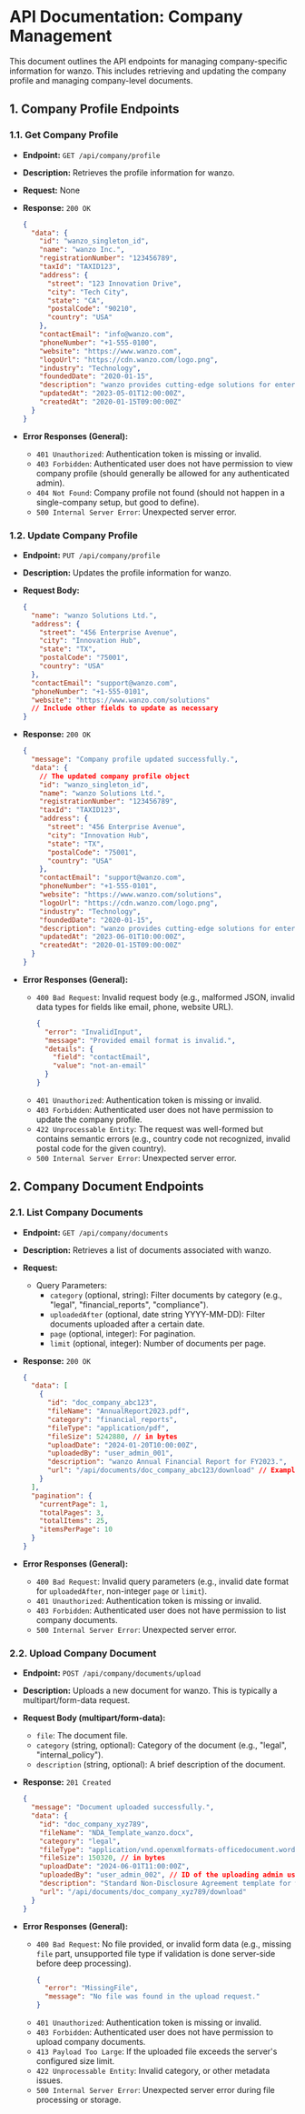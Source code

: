 # API Documentation: Company Management

This document outlines the API endpoints for managing company-specific information for wanzo. This includes retrieving and updating the company profile and managing company-level documents.

## 1. Company Profile Endpoints

### 1.1. Get Company Profile
*   **Endpoint:** `GET /api/company/profile`
*   **Description:** Retrieves the profile information for wanzo.
*   **Request:** None
*   **Response:** `200 OK`
    ```json
    {
      "data": {
        "id": "wanzo_singleton_id",
        "name": "wanzo Inc.",
        "registrationNumber": "123456789",
        "taxId": "TAXID123",
        "address": {
          "street": "123 Innovation Drive",
          "city": "Tech City",
          "state": "CA",
          "postalCode": "90210",
          "country": "USA"
        },
        "contactEmail": "info@wanzo.com",
        "phoneNumber": "+1-555-0100",
        "website": "https://www.wanzo.com",
        "logoUrl": "https://cdn.wanzo.com/logo.png",
        "industry": "Technology",
        "foundedDate": "2020-01-15",
        "description": "wanzo provides cutting-edge solutions for enterprise needs.",
        "updatedAt": "2023-05-01T12:00:00Z",
        "createdAt": "2020-01-15T09:00:00Z"
      }
    }
    ```

*   **Error Responses (General):**
    *   `401 Unauthorized`: Authentication token is missing or invalid.
    *   `403 Forbidden`: Authenticated user does not have permission to view company profile (should generally be allowed for any authenticated admin).
    *   `404 Not Found`: Company profile not found (should not happen in a single-company setup, but good to define).
    *   `500 Internal Server Error`: Unexpected server error.

### 1.2. Update Company Profile
*   **Endpoint:** `PUT /api/company/profile`
*   **Description:** Updates the profile information for wanzo.
*   **Request Body:**
    ```json
    {
      "name": "wanzo Solutions Ltd.",
      "address": {
        "street": "456 Enterprise Avenue",
        "city": "Innovation Hub",
        "state": "TX",
        "postalCode": "75001",
        "country": "USA"
      },
      "contactEmail": "support@wanzo.com",
      "phoneNumber": "+1-555-0101",
      "website": "https://www.wanzo.com/solutions"
      // Include other fields to update as necessary
    }
    ```
*   **Response:** `200 OK`
    ```json
    {
      "message": "Company profile updated successfully.",
      "data": {
        // The updated company profile object
        "id": "wanzo_singleton_id",
        "name": "wanzo Solutions Ltd.",
        "registrationNumber": "123456789",
        "taxId": "TAXID123",
        "address": {
          "street": "456 Enterprise Avenue",
          "city": "Innovation Hub",
          "state": "TX",
          "postalCode": "75001",
          "country": "USA"
        },
        "contactEmail": "support@wanzo.com",
        "phoneNumber": "+1-555-0101",
        "website": "https://www.wanzo.com/solutions",
        "logoUrl": "https://cdn.wanzo.com/logo.png",
        "industry": "Technology",
        "foundedDate": "2020-01-15",
        "description": "wanzo provides cutting-edge solutions for enterprise needs.",
        "updatedAt": "2023-06-01T10:00:00Z",
        "createdAt": "2020-01-15T09:00:00Z"
      }
    }
    ```

*   **Error Responses (General):**
    *   `400 Bad Request`: Invalid request body (e.g., malformed JSON, invalid data types for fields like email, phone, website URL).
        ```json
        {
          "error": "InvalidInput",
          "message": "Provided email format is invalid.",
          "details": {
            "field": "contactEmail",
            "value": "not-an-email"
          }
        }
        ```
    *   `401 Unauthorized`: Authentication token is missing or invalid.
    *   `403 Forbidden`: Authenticated user does not have permission to update the company profile.
    *   `422 Unprocessable Entity`: The request was well-formed but contains semantic errors (e.g., country code not recognized, invalid postal code for the given country).
    *   `500 Internal Server Error`: Unexpected server error.

## 2. Company Document Endpoints

### 2.1. List Company Documents
*   **Endpoint:** `GET /api/company/documents`
*   **Description:** Retrieves a list of documents associated with wanzo.
*   **Request:**
    *   Query Parameters:
        *   `category` (optional, string): Filter documents by category (e.g., "legal", "financial_reports", "compliance").
        *   `uploadedAfter` (optional, date string YYYY-MM-DD): Filter documents uploaded after a certain date.
        *   `page` (optional, integer): For pagination.
        *   `limit` (optional, integer): Number of documents per page.
*   **Response:** `200 OK`
    ```json
    {
      "data": [
        {
          "id": "doc_company_abc123",
          "fileName": "AnnualReport2023.pdf",
          "category": "financial_reports",
          "fileType": "application/pdf",
          "fileSize": 5242880, // in bytes
          "uploadDate": "2024-01-20T10:00:00Z",
          "uploadedBy": "user_admin_001",
          "description": "wanzo Annual Financial Report for FY2023.",
          "url": "/api/documents/doc_company_abc123/download" // Example download link
        }
      ],
      "pagination": {
        "currentPage": 1,
        "totalPages": 3,
        "totalItems": 25,
        "itemsPerPage": 10
      }
    }
    ```

*   **Error Responses (General):**
    *   `400 Bad Request`: Invalid query parameters (e.g., invalid date format for `uploadedAfter`, non-integer `page` or `limit`).
    *   `401 Unauthorized`: Authentication token is missing or invalid.
    *   `403 Forbidden`: Authenticated user does not have permission to list company documents.
    *   `500 Internal Server Error`: Unexpected server error.

### 2.2. Upload Company Document
*   **Endpoint:** `POST /api/company/documents/upload`
*   **Description:** Uploads a new document for wanzo. This is typically a multipart/form-data request.
*   **Request Body (multipart/form-data):**
    *   `file`: The document file.
    *   `category` (string, optional): Category of the document (e.g., "legal", "internal_policy").
    *   `description` (string, optional): A brief description of the document.
*   **Response:** `201 Created`
    ```json
    {
      "message": "Document uploaded successfully.",
      "data": {
        "id": "doc_company_xyz789",
        "fileName": "NDA_Template_wanzo.docx",
        "category": "legal",
        "fileType": "application/vnd.openxmlformats-officedocument.wordprocessingml.document",
        "fileSize": 150320, // in bytes
        "uploadDate": "2024-06-01T11:00:00Z",
        "uploadedBy": "user_admin_002", // ID of the uploading admin user
        "description": "Standard Non-Disclosure Agreement template for wanzo.",
        "url": "/api/documents/doc_company_xyz789/download"
      }
    }
    ```

*   **Error Responses (General):**
    *   `400 Bad Request`: No file provided, or invalid form data (e.g., missing `file` part, unsupported file type if validation is done server-side before deep processing).
        ```json
        {
          "error": "MissingFile",
          "message": "No file was found in the upload request."
        }
        ```
    *   `401 Unauthorized`: Authentication token is missing or invalid.
    *   `403 Forbidden`: Authenticated user does not have permission to upload company documents.
    *   `413 Payload Too Large`: If the uploaded file exceeds the server's configured size limit.
    *   `422 Unprocessable Entity`: Invalid category, or other metadata issues.
    *   `500 Internal Server Error`: Unexpected server error during file processing or storage.
